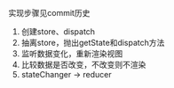 实现步骤见commit历史

1. 创建store、dispatch
2. 抽离store，抛出getState和dispatch方法
3. 监听数据变化，重新渲染视图
4. 比较数据是否改变，不改变则不渲染
5. stateChanger -> reducer